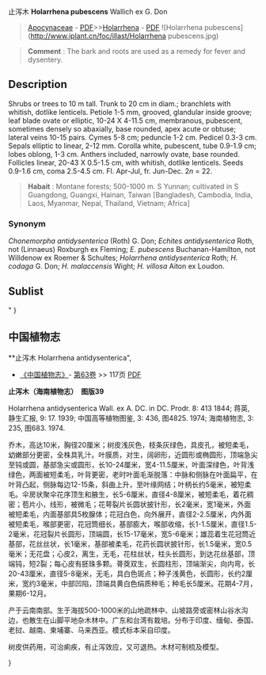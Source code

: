 止泻木 **Holarrhena pubescens** Wallich ex G. Don

> [Apocynaceae](http://www.iplant.cn/info/Apocynaceae?t=foc) - [PDF](http://www.iplant.cn/foc/pdf/Apocynaceae.pdf)>>[Holarrhena](http://www.iplant.cn/info/Holarrhena?t=foc) - [PDF](http://www.iplant.cn/foc/pdf/Holarrhena.pdf)
![Holarrhena pubescens](http://www.iplant.cn/foc/illast/Holarrhena pubescens.jpg)


> **Comment** : 
> The bark and roots are used as a remedy for fever and dysentery.

## Description

Shrubs or trees to 10 m tall. Trunk to 20 cm in diam.; branchlets with whitish, dotlike lenticels. Petiole 1-5 mm, grooved, glandular inside groove; leaf blade ovate or elliptic, 10-24 X  4-11.5 cm, membranous, pubescent, sometimes densely so abaxially, base rounded, apex acute or obtuse; lateral veins 10-15 pairs. Cymes 5-8 cm; peduncle 1-2 cm. Pedicel 0.3-3 cm. Sepals elliptic to linear, 2-12 mm. Corolla white, pubescent, tube 0.9-1.9 cm; lobes oblong, 1-3 cm. Anthers included, narrowly ovate, base rounded. Follicles linear, 20-43 X 0.5-1.5 cm, with whitish, dotlike lenticels. Seeds 0.9-1.6 cm, coma 2.5-4.5 cm. Fl. Apr-Jul, fr. Jun-Dec. 2*n* = 22.


> **Habait** : 
> Montane forests; 500-1000 m. S Yunnan; cultivated in S Guangdong, Guangxi, Hainan, Taiwan [Bangladesh, Cambodia, India, Laos, Myanmar, Nepal, Thailand, Vietnam; Africa]

### Synonym
*Chonemorpha antidysenterica* (Roth) G. Don; *Echites antidysenterica* Roth, not (Linnaeus) Roxburgh ex Fleming; *E. pubescens* Buchanan-Hamilton, not Willdenow ex Roemer & Schultes; *Holarrhena antidysenterica* Roth; *H. codaga* G. Don; *H. malaccensis* Wight; *H. villosa* Aiton ex Loudon.


## Sublist
"
}
## 中国植物志

**止泻木 Holarrhena antidysenterica",

* [《中国植物志》](http://www.iplant.cn/frps)- [第63卷](http://www.iplant.cn/frps/vol/63) >> 117页 [PDF](http://www.iplant.cn/frps/pdf/63/117.pdf)


**止泻木（海南植物志）　图版39**

Holarrhena antidysenterica Wall. ex A. DC. in DC. Prodr. 8: 413 1844; 蒋英, 静生汇报, 9: 17. 1939; 中国高等植物图鉴, 3: 436, 图4825. 1974; 海南植物志, 3: 235, 图683. 1974.

乔木，高达10米，胸径20厘米；树皮浅灰色，枝条灰绿色，具皮孔，被短柔毛，幼嫩部分更密，全株具乳汁。叶膜质，对生，阔卵形，近圆形或椭圆形，顶端急尖至钝或圆，基部急尖或圆形，长10-24厘米，宽4-11.5厘米，叶面深绿色，叶背浅绿色，两面被短柔毛，叶背更密，老时叶面毛渐脱落：中脉和侧脉在叶面扁平，在叶背凸起，侧脉每边12-15条，斜曲上升，至叶缘网结；叶柄长约5毫米，被短柔毛。伞房状聚伞花序顶生和腋生，长5-6厘米，直径4-8厘米，被短柔毛，着花稠密；苞片小，线形，被微毛；花萼裂片长圆状披针形，长2毫米，宽1毫米，外面被短柔毛，内面基部具5枚腺体；花冠白色，向外展开，直径2-2.5厘米，内外面被短柔毛，喉部更密，花冠筒细长，基部膨大，喉部收缩，长1-1.5厘米，直径1.5-2毫米，花冠裂片长圆形，顶端圆，长15-17毫米，宽5-6毫米；雄蕊着生花冠筒近基部，花丝丝状，长1毫米，基部被柔毛，花药长圆状披针形，长1.5毫米，宽0.5毫米；无花盘；心皮2，离生，无毛，花柱丝状，柱头长圆形，到达花丝基部，顶端钝，短2裂；每心皮有胚珠多颗。蓇葖双生，长圆柱形，顶端渐尖，向内弯，长20-43厘米，直径5-8毫米，无毛，具白色斑点；种子浅黄色，长圆形，长约2厘米，宽约3毫米，中部凹陷，顶端具黄白色绢质种毛；种毛长5厘米。花期4-7月，果期6-12月。

产于云南南部。生于海拔500-1000米的山地疏林中、山坡路旁或密林山谷水沟边，也散生在山脚平地杂木林中。广东和台湾有栽培。分布于印度、缅甸、泰国、老挝、越南、柬埔寨、马来西亚。模式标本采自印度。

树皮供药用，可治痢疾，有止泻效应，又可退热。木材可制梳及模型。

}